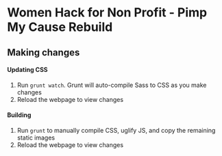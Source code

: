 # Women Hack for Non Profit - Pimp My Cause Rebuild

## Making changes

#### Updating CSS
1. Run `grunt watch`. Grunt will auto-compile Sass to CSS as you make changes
2. Reload the webpage to view changes

#### Building
1. Run `grunt` to manually compile CSS, uglify JS, and copy the remaining static images
2. Reload the webpage to view changes
